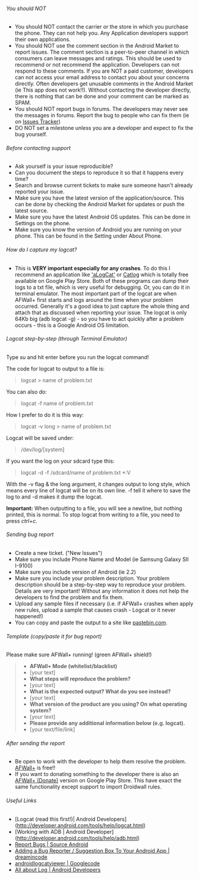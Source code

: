 ######  You should NOT
* You should NOT contact the carrier or the store in which you purchase the phone. They can not help you. Any Application developers support their own applications.
* You should NOT use the comment section in the Android Market to report issues. The comment section is a peer-to-peer channel in which consumers can leave messages and ratings. This should be used to recommend or not recommend the application. Developers can not respond to these comments. If you are NOT a paid customer, developers can not access your email address to contact you about your concerns directly. Often developers get unusable comments in the Android Market (ie This app does not work!!). Without contacting the developer directly, there is nothing that can be done and your comment can be marked as SPAM.
* You should NOT report bugs in forums. The developers may never see the messages in forums. Report the bug to people who can fix them (ie on [Issues Tracker](https://github.com/ukanth/afwall/issues))
* DO NOT set a milestone unless you are a developer and expect to fix the bug yourself.


######  Before contacting support
* Ask yourself is your issue reproducible?
* Can you document the steps to reproduce it so that it happens every time?
* Search and browse current tickets to make sure someone hasn't already reported your issue.
* Make sure you have the latest version of the application/source. This can be done by checking the Android Market for updates or push the latest source.
* Make sure you have the latest Android OS updates. This can be done in Settings on the phone.
* Make sure you know the version of Android you are running on your phone. This can be found in the Setting under About Phone.


###### How do I capture my logcat?
* This is **VERY important especially for any crashes**. To do this I recommend an application like ['aLogCat'](https://play.google.com/store/apps/details?id=org.jtb.alogcat&hl=de) or [Catlog](https://play.google.com/store/apps/details?id=com.nolanlawson.logcat&feature=search_result#?t=W251bGwsMSwxLDEsImNvbS5ub2xhbmxhd3Nvbi5sb2djYXQiXQ..) which is totally free available on Google Play Store. Both of these programs can dump their logs to a txt file, which is very useful for debugging. Or, you can do it in terminal emulator. The most important part of the logcat are when AFWall+ first starts and logs around the time when your problem occurred. Generally it's a good idea to just capture the whole thing and attach that as discussed when reporting your issue. The logcat is only 64Kb big (adb logcat -g) - so you have to act quickly after a problem occurs - this is a Google Android OS limitation.

###### Logcat step-by-step (through Terminal Emulator)
Type _su_ and hit enter before you run the logcat command! 

The code for logcat to output to a file is:
> logcat > name of problem.txt

You can also do:
> logcat -f name of problem.txt

How I prefer to do it is this way:
> logcat -v long > name of problem.txt

Logcat will be saved under:
> /dev/log/[system]

If you want the log on your sdcard type this:
> logcat -d -f /sdcard/name of problem.txt *:V

With the -v flag & the long argument, it changes output to long style, which means every line of logcat will be on its own line. -f tell it where to save the log to and -d makes it dump the logcat.

**Important:** When outputting to a file, you will see a newline, but nothing printed, this is normal. To stop logcat from writing to a file, you need to press _ctrl+c_.


######  Sending bug report
* Create a new ticket. ("New Issues")
* Make sure you include Phone Name and Model (ie Samsung Galaxy SII I-9100)
* Make sure you include version of Android (ie 2.2)
* Make sure you include your problem description. Your problem description should be a step-by-step way to reproduce your problem. Details are very important! Without any information it does not help the developers to find the problem and fix them.
* Upload any sample files if necessary (i.e. if AFWall+ crashes when apply new rules, upload a sample that causes crash - Logcat or it never happened!)
* You can copy and paste the output to a site like [pastebin.com](http://www.pastebin.com/).


###### Template (copy/paste it for bug report) 
Please make sure AFWall+ running! (green AFWall+ shield!)
>* **AFWall+ Mode (whitelist/blacklist)**
>* [your text]
>* **What steps will reproduce the problem?**
>* [your text]
>* **What is the expected output? What do you see instead?**
>* [your text]
>* **What version of the product are you using? On what operating system?**
>* [your text]
>* **Please provide any additional information below (e.g. logcat).**
>* [your text/file/link] 


######  After sending the report
* Be open to work with the developer to help them resolve the problem. [AFWall+](https://github.com/ukanth/afwall) is free!!
* If you want to donating something to the developer there is also an [AFWall+ (Donate)](https://play.google.com/store/apps/details?id=dev.ukanth.ufirewall.donate#?t=W251bGwsMSwxLDIxMiwiZGV2LnVrYW50aC51ZmlyZXdhbGwuZG9uYXRlIl0.) version on Google Play Store. This have exact the same functionality except support to import Droidwall rules. 

###### Useful Links
* [Logcat (read this first!)|  Android Developers] (http://developer.android.com/tools/help/logcat.html)
* [Working with ADB | Android Developer] (http://developer.android.com/tools/help/adb.html)
* [Report Bugs | Source Android](https://source.android.com/source/report-bugs.html)
* [Adding a Bug Reporter / Suggestion Box To Your Android App | dreamincode](http://www.dreamincode.net/forums/topic/244932-adding-a-bug-reporter-suggestion-box-to-your-android-app/)
* [androidlogcatviewer | Googlecode](https://code.google.com/p/androidlogcatviewer/downloads/list)
* [All about Log | Android Developers](https://developer.android.com/reference/android/util/Log.html)